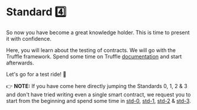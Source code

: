 # Standard :four:
So now you have become a great knowledge holder. This is time to present it with confidence.

Here, you will learn about the testing of contracts. We will go with the Truffle framework. Spend some time on Truffle [documentation](https://truffleframework.com/docs) and start afterwards.

Let's go for a test ride! :red_car:

:point_right: **NOTE:** If you have come here directly jumping the Standards 0, 1, 2 & 3 and don't have tried writing even a single smart contract, we request you to start from the beginning and spend some time in [std-0](https://github.com/Aniket-Engg/solidity-school/tree/master/std-0), [std-1](https://github.com/Aniket-Engg/solidity-school/tree/master/std-1), [std-2](https://github.com/Aniket-Engg/solidity-school/tree/master/std-2) & [std-3](https://github.com/Aniket-Engg/solidity-school/tree/master/std-3).